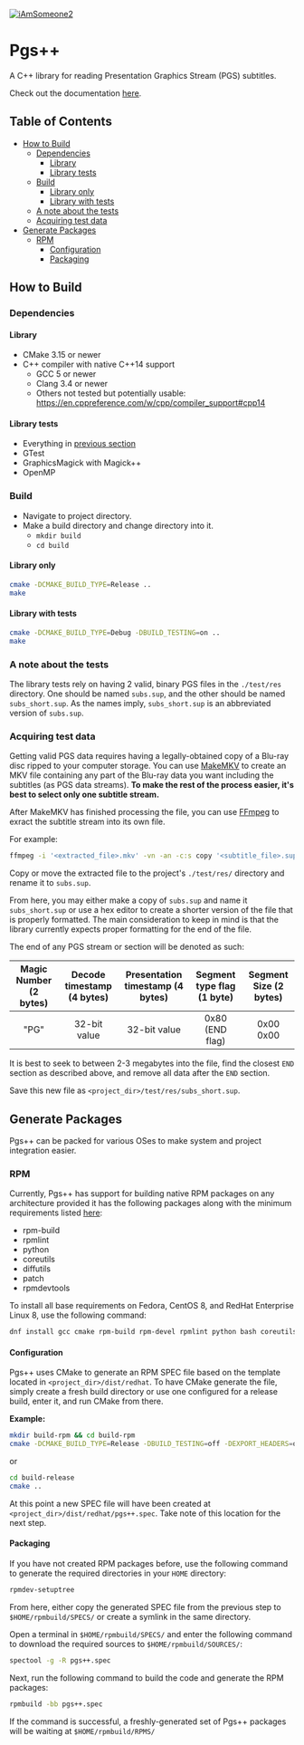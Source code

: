 [![iAmSomeone2](https://circleci.com/gh/iAmSomeone2/PgsPlusPlus/tree/main.svg?style=svg)](https://app.circleci.com/pipelines/github/iAmSomeone2/PgsPlusPlus)
# Pgs++

A C++ library for reading Presentation Graphics Stream (PGS) subtitles.

Check out the documentation [here](https://iamsomeone2.github.io/libpgs/html/index.html).

## Table of Contents
 - [How to Build](#how-to-build)
   - [Dependencies](#dependencies)
     - [Library](#library)
     - [Library tests](#library-tests)
   - [Build](#build)
     - [Library only](#library-only)
     - [Library with tests](#library-with-tests)
   - [A note about the tests](#a-note-about-the-tests)
   - [Acquiring test data](#acquiring-test-data)
  - [Generate Packages](#generate-packages)
    - [RPM](#rpm)
      - [Configuration](#configuration)
      - [Packaging](#packaging)

## How to Build

### Dependencies

#### Library

- CMake 3.15 or newer
- C++ compiler with native C++14 support
  * GCC 5 or newer
  * Clang 3.4 or newer
  * Others not tested but potentially usable: https://en.cppreference.com/w/cpp/compiler_support#cpp14

#### Library tests

- Everything in [previous section](#library)
- GTest
- GraphicsMagick with Magick++
- OpenMP

### Build

- Navigate to project directory.
- Make a build directory and change directory into it.
  * `mkdir build`
  * `cd build`

#### Library only

``` sh
cmake -DCMAKE_BUILD_TYPE=Release ..
make
```

#### Library with tests

``` sh
cmake -DCMAKE_BUILD_TYPE=Debug -DBUILD_TESTING=on ..
make
```

### A note about the tests

The library tests rely on having 2 valid, binary PGS files in the `./test/res` directory. One should be named `subs.sup`, and the other should be named `subs_short.sup`. As the names imply, `subs_short.sup` is an abbreviated version of `subs.sup`.

### Acquiring test data

Getting valid PGS data requires having a legally-obtained copy of a Blu-ray disc ripped to your computer storage. You can use [MakeMKV](https://www.makemkv.com/) to create an MKV file containing any part of the Blu-ray data you want including the subtitles (as PGS data streams). <strong>To make the rest of the process easier, it's best to select only one subtitle stream.</strong>

After MakeMKV has finished processing the file, you can use [FFmpeg](https://ffmpeg.org/) to exract the subtitle stream into its own file.

For example:

``` sh
ffmpeg -i '<extracted_file>.mkv' -vn -an -c:s copy '<subtitle_file>.sup'
```

Copy or move the extracted file to the project's `./test/res/` directory and rename it to `subs.sup`.

From here, you may either make a copy of `subs.sup` and name it `subs_short.sup` or use a hex editor to create a shorter version of the file that is properly formatted. The main consideration to keep in mind is that the library currently expects proper formatting for the end of the file.

The end of any PGS stream or section will be denoted as such:

| Magic Number (2 bytes) | Decode timestamp (4 bytes) | Presentation timestamp (4 bytes) | Segment type flag (1 byte) | Segment Size (2 bytes) |
| :----------: | :--------------: | :--------------------: | :---------------: | :----------: |
| "PG"         | 32-bit value     | 32-bit value           | 0x80 (END flag)   | 0x00 0x00        |

It is best to seek to between 2-3 megabytes into the file, find the closest `END` section as described above, and remove all data after the `END` section.

Save this new file as `<project_dir>/test/res/subs_short.sup`.

## Generate Packages

Pgs++ can be packed for various OSes to make system and project integration easier.

### RPM

Currently, Pgs++ has support for building native RPM packages on any architecture provided it has the following packages along with the minimum requirements listed [here](#library):

- rpm-build
- rpmlint
- python
- coreutils
- diffutils
- patch
- rpmdevtools

To install all base requirements on Fedora, CentOS 8, and RedHat Enterprise Linux 8, use the following command:

``` sh
dnf install gcc cmake rpm-build rpm-devel rpmlint python bash coreutils diffutils patch rpmdevtools
```

#### Configuration

Pgs++ uses CMake to generate an RPM SPEC file based on the template located in `<project_dir>/dist/redhat`. To have CMake generate the file, simply create a fresh build directory or use one configured for a release build, enter it, and run CMake from there.

<strong>Example:</strong>
``` sh
mkdir build-rpm && cd build-rpm
cmake -DCMAKE_BUILD_TYPE=Release -DBUILD_TESTING=off -DEXPORT_HEADERS=on ..
```
or
``` sh
cd build-release
cmake ..
```

At this point a new SPEC file will have been created at `<project_dir>/dist/redhat/pgs++.spec`. Take note of this location for the next step.

#### Packaging

If you have not created RPM packages before, use the following command to generate the required directories in your `HOME` directory:

``` sh
rpmdev-setuptree
```

From here, either copy the generated SPEC file from the previous step to `$HOME/rpmbuild/SPECS/` or create a symlink in the same directory.

Open a terminal in `$HOME/rpmbuild/SPECS/` and enter the following command to download the required sources to `$HOME/rpmbuild/SOURCES/`:

``` sh
spectool -g -R pgs++.spec
```

Next, run the following command to build the code and generate the RPM packages:

``` sh
rpmbuild -bb pgs++.spec
```

If the command is successful, a freshly-generated set of Pgs++ packages will be waiting at `$HOME/rpmbuild/RPMS/`
